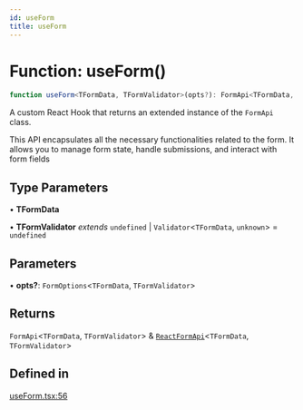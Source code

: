 ```yaml
---
id: useForm
title: useForm
---
```


# Function: useForm()

```ts
function useForm<TFormData, TFormValidator>(opts?): FormApi<TFormData, TFormValidator> & ReactFormApi<TFormData, TFormValidator>
```

A custom React Hook that returns an extended instance of the `FormApi` class.

This API encapsulates all the necessary functionalities related to the form. It allows you to manage form state, handle submissions, and interact with form fields

## Type Parameters

• **TFormData**

• **TFormValidator** *extends* `undefined` \| `Validator`\<`TFormData`, `unknown`\> = `undefined`

## Parameters

• **opts?**: `FormOptions`\<`TFormData`, `TFormValidator`\>

## Returns

`FormApi`\<`TFormData`, `TFormValidator`\> & [`ReactFormApi`](../interfaces/reactformapi.md)\<`TFormData`, `TFormValidator`\>

## Defined in

[useForm.tsx:56](https://github.com/TanStack/form/blob/ab5a89b11f2af9f11c720387ff2da9e9d2b82764/packages/react-form/src/useForm.tsx#L56)
